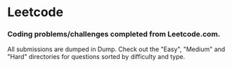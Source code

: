 # Leetcode
### Coding problems/challenges completed from Leetcode.com.
All submissions are dumped in Dump. Check out the "Easy", "Medium" and "Hard" directories for questions sorted by difficulty and type.